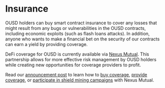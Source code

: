 # Insurance

OUSD holders can buy smart contract insurance to cover any losses that might result from any bugs or vulnerabilities in the OUSD contracts, including economic exploits \(such as flash loans attacks\). In addition, anyone who wants to make a financial bet on the security of our contracts can earn a yield by providing coverage.

DeFi coverage for OUSD is currently available via  [Nexus Mutual](https://nexusmutual.io/). This partnership allows for more effective risk management by OUSD holders while creating new opportunities for coverage providers to profit.

Read our [announcement post](https://medium.com/originprotocol/origin-partners-with-nexus-mutual-to-offer-defi-insurance-for-origin-dollar-ousd-6eb3432ee042) to learn how to [buy coverage](https://app.nexusmutual.io/cover/buy/get-quote?address=0xE75D77B1865Ae93c7eaa3040B038D7aA7BC02F70), [provide coverage](https://app.nexusmutual.io/staking), or [participate in shield mining campaigns](https://app.nexusmutual.io/rewards) with Nexus Mutual.

